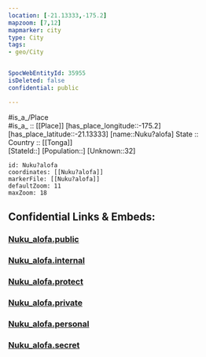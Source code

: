 ```yaml
---
location: [-21.13333,-175.2] 
mapzoom: [7,12] 
mapmarker: city 
type: City
tags:
- geo/City


SpocWebEntityId: 35955
isDeleted: false
confidential: public

---
```

#is_a_/Place  
#is_a_ :: [[Place]] 
[has_place_longitude::-175.2] 
[has_place_latitude::-21.13333] 
[name::Nuku?alofa] 
State ::  
Country :: [[Tonga]]  
[StateId::] 
[Population::] 
[Unknown::32] 


```leaflet
id: Nuku?alofa
coordinates: [[Nuku?alofa]] 
markerFile: [[Nuku?alofa]] 
defaultZoom: 11 
maxZoom: 18
```


## Confidential Links & Embeds: 

### [Nuku_alofa.public](/_public/\Earth\Continent\Oceania\Polynesia\Tonga\CityNuku_alofa.public.md) 

### [Nuku_alofa.internal](/_internal/\Earth\Continent\Oceania\Polynesia\Tonga\CityNuku_alofa.internal.md) 

### [Nuku_alofa.protect](/_protect/\Earth\Continent\Oceania\Polynesia\Tonga\CityNuku_alofa.protect.md) 

### [Nuku_alofa.private](/_private/\Earth\Continent\Oceania\Polynesia\Tonga\CityNuku_alofa.private.md) 

### [Nuku_alofa.personal](/_personal/\Earth\Continent\Oceania\Polynesia\Tonga\CityNuku_alofa.personal.md) 

### [Nuku_alofa.secret](/_secret/\Earth\Continent\Oceania\Polynesia\Tonga\CityNuku_alofa.secret.md)

